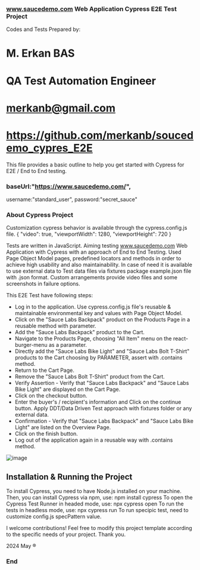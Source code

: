 ### www.saucedemo.com Web Application Cypress E2E Test Project

Codes and Tests Prepared by:
# M. Erkan BAS

# QA Test Automation Engineer

# merkanb@gmail.com   
# https://github.com/merkanb/soucedemo_cypres_E2E
This file provides a basic outline to help you get started with Cypress for E2E / End to End testing.

###  baseUrl:"https://www.saucedemo.com/",
username:"standard_user",
password:"secret_sauce" 

### About Cypress Project
Customization cypress behavior is available through the cypress.config.js file.
{
  "video": true,
  "viewportWidth": 1280,
  "viewportHeight": 720
}

Tests are written in JavaScript. Aiming testing www.saucedemo.com Web Application with Cypress with an approach of End to End Testing. 
Used Page Object Model pages, predefined locators and methods in order to achieve high usability and also maintainability. 
In case of need it is available to use external data to Test data files via fixtures package example.json file with .json format. 
Custom arrangements provide video files and some screenshots in failure options. 

  This E2E Test have following steps: 

- Log in to the application. Use cypress.config.js file's reusable & maintainable environmental key and values with Page Object Model. 
- Click on the "Sauce Labs Backpack" product on the Products Page in a reusable method with parameter.
- Add the "Sauce Labs Backpack" product to the Cart.
- Navigate to the Products Page, choosing "All Item" menu on the react-burger-menu as a parameter.
- Directly add the "Sauce Labs Bike Light" and "Sauce Labs Bolt T-Shirt" products to the Cart choosing by PARAMETER, assert with .contains method. 
- Return to the Cart Page.
- Remove the "Sauce Labs Bolt T-Shirt" product from the Cart.
- Verify Assertion - Verify that "Sauce Labs Backpack" and "Sauce Labs Bike Light" are displayed on the Cart Page.
- Click on the checkout button.
- Enter the buyer's / recipient's information and Click on the continue button. Apply DDT/Data Driven Test approach with fixtures folder or any external data.
- Confirmation - Verify that "Sauce Labs Backpack" and "Sauce Labs Bike Light" are listed on the Overview Page.
- Click on the finish button.
- Log out of the application again in a reusable way with .contains method.


![image](https://github.com/merkanb/soucedemo_cypres_E2E/assets/134849499/9689016c-629c-4230-b297-e84ab2258af2)


## Installation & Running the Project

To install Cypress, you need to have Node.js installed on your machine. Then, you can install Cypress via npm, use: npm install cypress 
To open the Cypress Test Runner in headed mode, use:  npx cypress open
To run the tests in headless mode, use:   npx cypress run
To run specipic test, need to customize config.js specPattern value. 



I welcome contributions! Feel free to modify this project template according to the specific needs of your project. Thank you.

2024 May &reg;

### End
